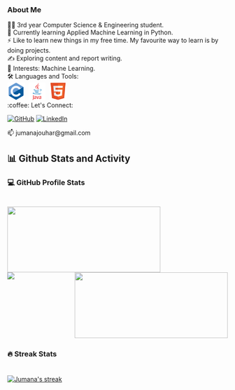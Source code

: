<h3>
About Me
</h3>
👩‍💻 3rd year Computer Science & Engineering student. <br>
🌱 Currently learning Applied Machine Learning in Python.<br>
⚡ Like to learn new things in my free time. My favourite way to learn is by doing projects. <br>
✍️ Exploring content and report writing. <br>
🧡 Interests: Machine Learning. <br>
🛠️ Languages and Tools:
  <div>
  <img src="https://github.com/devicons/devicon/blob/master/icons/c/c-original.svg" title="C" alt-"C" width="40" height="40"/>&nbsp;
  <img src="https://github.com/devicons/devicon/blob/master/icons/java/java-original-wordmark.svg" title="Java" alt="Java" width="40" height="40"/>&nbsp;
  <img src="https://github.com/devicons/devicon/blob/master/icons/html5/html5-original.svg" title="HTML5" alt="HTML" width="40" height="40"/> <br>
:coffee: Let's Connect:
<p align="left">
	<a href="https://github.com/jumanajouhar"><img src="https://img.icons8.com/bubbles/50/000000/github.png" alt="GitHub"/></a>
	<a href="https://www.linkedin.com/in/jumana-jouhar/"><img src="https://img.icons8.com/bubbles/50/000000/linkedin.png" alt="LinkedIn"/></a>
</p>
📫 jumanajouhar@gmail.com
<br>
<h2>📊 Github Stats and Activity</h2>
<h3>💻 GitHub Profile Stats</h3>
<h1 align="center"></h1>
<img align="left" height="150px" width="350px" src="https://github-readme-stats.vercel.app/api?username=jumanajouhar&count_private=true&show_icons=true&theme=tokyonight" />
<img align="right" height="150px" width="350px" src="https://github-readme-stats.vercel.app/api/top-langs/?username=jumanajouhar&layout=compact&theme=aura&langs_count=9" />
<img height="150" />
<img align="left" src="https://visitor-badge.laobi.icu/badge?page_id=jumanajouhar"/>
<h3>🔥 Streak Stats</h3>
<h1 align="center"></h1>
<p>
<a href="#">
<img alt="Jumana's streak" src="https://streak-stats.demolab.com/?user=jumanajouhar&theme=dracula&hide_border=true&background=000000EE"/>
</a>
</p>
